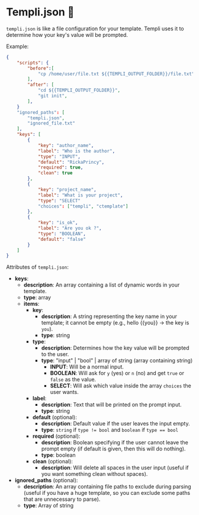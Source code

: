 # Templi.json :first_quarter_moon_with_face:

`templi.json` is like a file configuration for your template. Templi uses it to determine how your key's value will be prompted.

Example:

```json
{
    "scripts": {
        "before":[
            "cp /home/user/file.txt ${{TEMPLI_OUTPUT_FOLDER}}/file.txt"
        ],
        "after": [
            "cd ${{TEMPLI_OUTPUT_FOLDER}}",
            "git init",
        ],
    }
    "ignored_paths": [
        "templi.json",
        "ignored_file.txt"
    ],
    "keys": [
        {
            "key": "author_name",
            "label": "Who is the author",
            "type": "INPUT",
            "default": "RickaPrincy",
            "required": true,
            "clean": true
        },
        {
            "key": "project_name",
            "label": "What is your project",
            "type": "SELECT"
            "choices": ["templi", "ctemplate"]
        },
        {
            "key": "is_ok",
            "label": "Are you ok ?",
            "type": "BOOLEAN",
            "default": "false"
        }
    ]
}
```

Attributes of `templi.json`:

- **keys**:
  - **description**: An array containing a list of dynamic words in your template.
  - **type**: array
  - **items**:
    - **key**:
      - **description**: A string representing the key name in your template; it cannot be empty (e.g., hello {{you}} -> the key is `you`).
      - **type**: string
    - **type**:
      - **description**: Determines how the key value will be prompted to the user.
      - **type**: "input" | "bool" | array of string (array containing string)
        - **INPUT**: Will be a normal input.
        - **BOOLEAN**: Will ask for `y` (yes) or `n` (no) and get `true` or `false` as the value.
        - **SELECT**: Will ask which value inside the array `choices` the user wants.
    - **label**:
      - **description**: Text that will be printed on the prompt input.
      - **type**: string
    - **default** (optional):
      - **description**: Default value if the user leaves the input empty.
      - **type**: `string` if `type != bool` and `boolean` if `type == bool`
    - **required** (optional):
      - **description**: Boolean specifying if the user cannot leave the prompt empty (if default is given, then this will do nothing).
      - **type**: boolean
    - **clean** (optional):
      - **description**: Will delete all spaces in the user input (useful if you want something clean without spaces).
- **ignored_paths** (optional):
  - **description**: An array containing file paths to exclude during parsing (useful if you have a huge template, so you can exclude some paths that are unnecessary to parse).
  - **type**: Array of string
